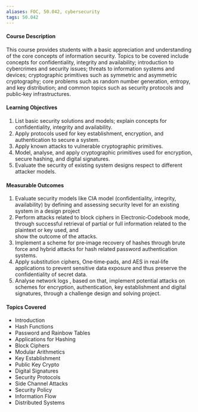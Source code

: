 ```yaml
---
aliases: FOC, 50.042, cybersecurity
tags: 50.042
---
```




#### Course Description
This course provides students with a basic appreciation and understanding of the core concepts of information security. Topics to be covered include concepts for confidentiality, integrity and availability; introduction to cybercrimes and security issues; threats to information systems and devices; cryptographic primitives such as symmetric and asymmetric cryptography; core problems such as random number generation, entropy, and key distribution; and common topics such as security protocols and public‐key infrastructures.

#### Learning Objectives
1.  List basic security solutions and models; explain concepts for confidentiality, integrity and availability.
2.  Apply protocols used for key establishment, encryption, and authentication to secure a system.
3.  Apply known attacks to vulnerable cryptographic primitives.
4.  Model, analyse, and apply cryptographic primitives used for encryption, secure hashing, and digital signatures.
5.  Evaluate the security of existing system designs respect to different attacker models.

#### Measurable Outcomes
1.  Evaluate security models like CIA model (confidentiality, integrity, availability) by defining and assessing security level for an existing system in a design project
2.  Perform attacks related to block ciphers in Electronic‐Codebook mode, through successful retrieval of partial or full information related to the plaintext or key used, and  
    show the outcome of the attacks.
3.  Implement a scheme for pre‐image recovery of hashes through brute force and hybrid attacks for hash related password authentication systems.
4.  Apply substitution ciphers, One‐time‐pads, and AES in real‐life applications to prevent sensitive data exposure and thus preserve the confidentiality of secret data.
5.  Analyse network logs , based on that, implement potential attacks on schemes for encryption, authentication, key establishment and digital signatures, through a challenge design and solving project.

#### Topics Covered
-   Introduction
-   Hash Functions
-   Password and Rainbow Tables
-   Applications for Hashing
-   Block Ciphers
-   Modular Arithmetics
-   Key Establishment
-   Public Key Crypto
-   Digital Signatures
-   Security Protocols
-   Side Channel Attacks
-   Security Policy
-   Information Flow
-   Distributed Systems